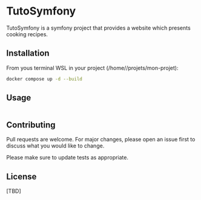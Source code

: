 # TutoSymfony

TutoSymfony is a symfony project that provides a website which presents cooking recipes.

## Installation

From yous terminal WSL in your project (/home/<user>/projets/mon-projet):

```bash
docker compose up -d --build
```

## Usage

```bash
```

## Contributing

Pull requests are welcome. For major changes, please open an issue first
to discuss what you would like to change.

Please make sure to update tests as appropriate.

## License

[TBD]
